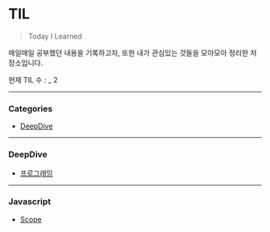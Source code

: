 # TIL

> Today I Learned

매일매일 공부했던 내용을 기록하고자, 또한 내가 관심있는 것들을 모아모아 정리한 저장소입니다.

현재 TIL 수 : _ 2

---
### Categories
* [DeepDive](#deepdive)

---

### DeepDive
- [프로그래밍](Deep-dive/1장-프로그래밍/1-프로그래밍.md)


---

### Javascript
- [Scope](Javascript/Scope.md)